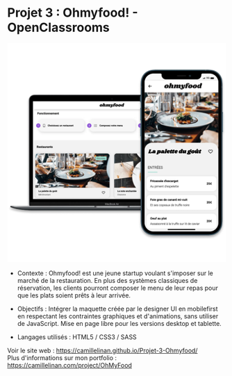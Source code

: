 # Projet 3 : Ohmyfood! - OpenClassrooms

![Alt text](/ohmyfoodCover.webp?raw=true "Cover Ohmyfood OpenClassrooms")

+ Contexte :
Ohmyfood! est une jeune startup voulant s'imposer sur le marché de la restauration. En plus des systèmes classiques de réservation, les clients pourront composer le menu de leur repas pour que les plats soient prêts à leur arrivée.

+ Objectifs :
Intégrer la maquette créée par le designer UI en mobilefirst en respectant les contraintes graphiques et d'animations, sans utiliser de JavaScript. Mise en page libre pour les versions desktop et tablette.

+ Langages utilisés :
HTML5 / CSS3 / SASS


Voir le site web : https://camillelinan.github.io/Projet-3-Ohmyfood/ <br/>
Plus d'informations sur mon portfolio : https://camillelinan.com/project/OhMyFood
